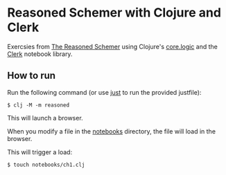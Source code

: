 # Reasoned Schemer with Clojure and Clerk

Exercsies from [The Reasoned Schemer][1] using Clojure's [core.logic][2] and the [Clerk][3] notebook library.

## How to run

Run the following command (or use [just][4] to run the provided justfile):

```
$ clj -M -m reasoned
```

This will launch a browser.

When you modify a file in the [notebooks](notebooks) directory, the file will
load in the browser.

This will trigger a load:

```
$ touch notebooks/ch1.clj
```

[1]: https://mitpress.mit.edu/9780262535519/the-reasoned-schemer/
[2]: https://github.com/clojure/core.logic
[3]: https://book.clerk.vision/
[4]: https://just.systems/man/en/
